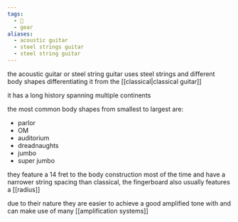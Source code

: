 ```yaml
---
tags:
  - 🌲
  - gear
aliases:
  - acoustic guitar
  - steel strings guitar
  - steel string guitar
---
```

the acoustic guitar or steel string guitar uses steel strings and different body shapes differentiating it from the [[classical|classical guitar]]

it has a long history spanning multiple continents 

the most common body shapes from smallest to largest are:
- parlor
- OM 
- auditorium
- dreadnaughts
- jumbo
- super jumbo

they feature a 14 fret to the body construction most of the time and have a narrower string spacing than classical, the fingerboard also usually features a [[radius]]

due to their nature they are easier to achieve a good amplified tone with and can make use of many [[amplification systems]]